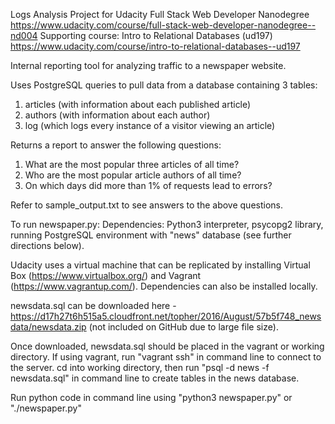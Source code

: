 Logs Analysis Project for Udacity Full Stack Web Developer Nanodegree
https://www.udacity.com/course/full-stack-web-developer-nanodegree--nd004
Supporting course: Intro to Relational Databases (ud197)
https://www.udacity.com/course/intro-to-relational-databases--ud197

Internal reporting tool for analyzing traffic to a newspaper website.

Uses PostgreSQL queries to pull data from a database containing 3 tables:
  1. articles (with information about each published article)
  2. authors (with information about each author)
  3. log (which logs every instance of a visitor viewing an article)

Returns a report to answer the following questions:
  1. What are the most popular three articles of all time?
  2. Who are the most popular article authors of all time?
  3. On which days did more than 1% of requests lead to errors?

Refer to sample_output.txt to see answers to the above questions.

To run newspaper.py:
Dependencies: Python3 interpreter, psycopg2 library, running PostgreSQL environment with "news" database (see further directions below).

Udacity uses a virtual machine that can be replicated by installing Virtual Box (https://www.virtualbox.org/) and Vagrant (https://www.vagrantup.com/).
Dependencies can also be installed locally.

newsdata.sql can be downloaded here - https://d17h27t6h515a5.cloudfront.net/topher/2016/August/57b5f748_newsdata/newsdata.zip
(not included on GitHub due to large file size).

Once downloaded, newsdata.sql should be placed in the vagrant or working directory.
If using vagrant, run "vagrant ssh" in command line to connect to the server.
cd into working directory, then run "psql -d news -f newsdata.sql" in command line to create tables in the news database.

Run python code in command line using "python3 newspaper.py" or "./newspaper.py"
